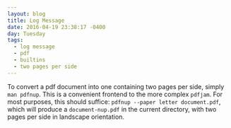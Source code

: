 ```yaml
---
layout: blog
title: Log Message
date: 2016-04-19 23:38:17 -0400
day: Tuesday
tags:
  - log message
  - pdf
  - builtins
  - two pages per side
---
```


To convert a pdf document into one containing two pages per side, simply `man pdfnup`. This is a convenient frontend to the more complex `pdfjam`. For most purposes, this should suffice: `pdfnup --paper letter document.pdf`, which will produce a `document-nup.pdf` in the current directory, with two pages per side in landscape orientation. 
